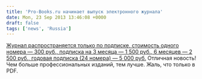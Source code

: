 ```yaml
---
title: 'Pro-Books.ru начинает выпуск электронного журнала'
date: Mon, 23 Sep 2013 13:46:08 +0000
draft: false
tags: ['news', 'Russia']
---
```


[Журнал распространяется только по подписке, стоимость одного номера — 300 руб., подписка на 3 месяца — 1 500 руб., 6 месяцев — 2 500 руб., годовая подписка (24 номера) — 5 000 руб.](http://www.pro-books.ru/news/3/13467) Отличная новость! Чем больше профессиональных изданий, тем лучше. Жаль, что только в PDF.